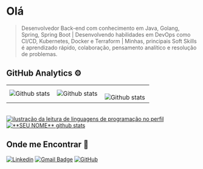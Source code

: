 # Olá

> Desenvolvedor Back-end com conhecimento em Java, Golang, Spring, Spring Boot | Desenvolvendo habilidades em DevOps como CI/CD, Kubernetes, Docker e Terraform | Minhas, principais Soft Skills é aprendizado rápido, colaboração, pensamento analítico e resolução de problemas.

## GitHub Analytics ⚙️

<table>
  <tr>
    <td>
      <img
        align="left"
        src="https://github-readme-stats.vercel.app/api?username=edsonebonelli&theme=dark&hide_border=false&include_all_commits=true&count_private=true"
        alt="Github stats"
      />
    </td>
    <td>
      <img
        align="left"
        src="https://github-readme-stats.vercel.app/api/top-langs/?username=edsonebonelli&theme=dark&hide_border=false&include_all_commits=true&count_private=true&layout=compact"
        alt="Github stats"
      />
    </td>
    <td>
      <br />
      <img
        align="left"
        src="https://github-readme-streak-stats.herokuapp.com/?user=edsonebonelli&theme=dark&hide_border=false"
        alt="Github stats"
      />
    </td>
  </tr>
</table>
<br /><a href="https://github.com/Gurupreet" title="ilustração do mapeamento de linguagens">
  <img align="center" src="https://github-readme-stats.vercel.app/api/top-langs/?username=edsonebonelli&theme=dracula&hide_langs_below=1" alt="ilustração da leitura de linguagens de programação no perfil"/>
</a>

<a href="https://github.com/Gurupreet" title="ilustração do mapeamento do perfil">
 <img align="center" src="https://github-readme-stats.vercel.app/api?username=edsonebonelli&show_icons=true&theme=dracula&line_height=27" alt="**SEU NOME** github stats"/>
</a>

## Onde me Encontrar 💬

[![Linkedin](https://img.shields.io/badge/-EdsonBonelli-blue?style=flat-square&logo=Linkedin&logoColor=white&link=LINK-DO-SEU-LINKEDIN)](https://www.linkedin.com/in/edson-eduardo-bonelli-93a24b144/)
[![Gmail Badge](https://img.shields.io/badge/-edson.eduardoengbonelli@gmail.com-006bed?style=flat-square&logo=Gmail&logoColor=white&link=mailto:SEU-EMAIL)](mailto:edson.eduardoengbonelli@gmail.com)
[![GitHub](https://img.shields.io/github/followers/iuricode?label=follow&style=social)](https://github.com/edsonebonelli)
